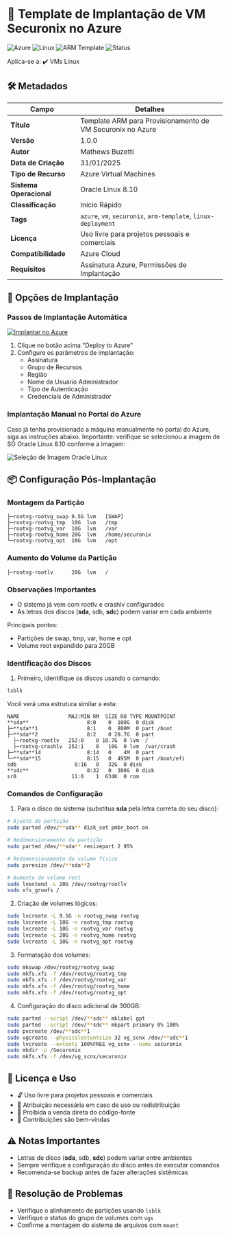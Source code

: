 # 🚀 Template de Implantação de VM Securonix no Azure

![Azure](https://img.shields.io/badge/Azure-blue?style=flat-square&logo=microsoftazure) ![Linux](https://img.shields.io/badge/Linux-FCC624?style=flat-square&logo=linux&logoColor=black) ![ARM Template](https://img.shields.io/badge/ARM-Template-orange?style=flat-square)
![Status](https://img.shields.io/badge/Status-Production-green?style=flat-square)

Aplica-se a: ✔️ VMs Linux

## 🛠️ Metadados

| Campo | Detalhes |
|-------|----------|
| **Título** | Template ARM para Provisionamento de VM Securonix no Azure |
| **Versão** | 1.0.0 |
| **Autor** | Mathews Buzetti |
| **Data de Criação** | 31/01/2025 |
| **Tipo de Recurso** | Azure Virtual Machines |
| **Sistema Operacional** | Oracle Linux 8.10 |
| **Classificação** | Início Rápido |
| **Tags** | `azure`, `vm`, `securonix`, `arm-template`, `linux-deployment` |
| **Licença** | Uso livre para projetos pessoais e comerciais |
| **Compatibilidade** | Azure Cloud |
| **Requisitos** | Assinatura Azure, Permissões de Implantação |


## 🚀 Opções de Implantação

### Passos de Implantação Automática

[![Implantar no Azure](https://aka.ms/deploytoazurebutton)](https://portal.azure.com/#create/Microsoft.Template/uri/https%3A%2F%2Fraw.githubusercontent.com%2Fmathewsbuzetti%2Fsecuronixish%2Fmain%2Fazuredeploy.json)

1. Clique no botão acima "Deploy to Azure"
2. Configure os parâmetros de implantação:
   * Assinatura
   * Grupo de Recursos
   * Região
   * Nome de Usuário Administrador
   * Tipo de Autenticação
   * Credenciais de Administrador

### Implantação Manual no Portal do Azure

Caso já tenha provisionado a máquina manualmente no portal do Azure, siga as instruções abaixo. Importante: verifique se selecionou a imagem de SO Oracle Linux 8.10 conforme a imagem:

![Seleção de Imagem Oracle Linux](https://github.com/user-attachments/assets/e77448fa-a663-4030-b6e5-d2c26312303d)

## 📦 Configuração Pós-Implantação

### Montagem da Partição

```
├─rootvg-rootvg_swap 9.5G lvm   [SWAP]
├─rootvg-rootvg_tmp  10G  lvm   /tmp
├─rootvg-rootvg_var  10G  lvm   /var
├─rootvg-rootvg_home 20G  lvm   /home/securonix
└─rootvg-rootvg_opt  10G  lvm   /opt
```

### Aumento do Volume da Partição

```
├─rootvg-rootlv      20G  lvm   /
```

### Observações Importantes

- O sistema já vem com rootlv e crashlv configurados
- As letras dos discos (**sda**, sdb, **sdc**) podem variar em cada ambiente

Principais pontos:
- Partições de swap, tmp, var, home e opt
- Volume root expandido para 20GB


### Identificação dos Discos

1. Primeiro, identifique os discos usando o comando:
```bash
lsblk
```

Você verá uma estrutura similar a esta:
```
NAME                MAJ:MIN RM  SIZE RO TYPE MOUNTPOINT
**sda**                   8:0    0  100G  0 disk
├─**sda**1                8:1    0  800M  0 part /boot
├─**sda**2                8:2    0 28.7G  0 part
  ├─rootvg-rootlv   252:0    0 18.7G  0 lvm  /
  ├─rootvg-crashlv  252:1    0   10G  0 lvm  /var/crash
├─**sda**14               8:14   0    4M  0 part
└─**sda**15               8:15   0  495M  0 part /boot/efi
sdb                   8:16   0   32G  0 disk
**sdc**                   8:32   0  300G  0 disk
sr0                  11:0    1  634K  0 rom
```

### Comandos de Configuração

1. Para o disco do sistema (substitua **sda** pela letra correta do seu disco):
```bash
# Ajuste da partição
sudo parted /dev/**sda** disk_set pmbr_boot on

# Redimensionamento da partição
sudo parted /dev/**sda** resizepart 2 95%

# Redimensionamento do volume físico
sudo pvresize /dev/**sda**2

# Aumento do volume root
sudo lvextend -L 20G /dev/rootvg/rootlv
sudo xfs_growfs /
```

2. Criação de volumes lógicos:
```bash
sudo lvcreate -L 9.5G -n rootvg_swap rootvg
sudo lvcreate -L 10G -n rootvg_tmp rootvg
sudo lvcreate -L 10G -n rootvg_var rootvg
sudo lvcreate -L 20G -n rootvg_home rootvg
sudo lvcreate -L 10G -n rootvg_opt rootvg
```

3. Formatação dos volumes:
```bash
sudo mkswap /dev/rootvg/rootvg_swap
sudo mkfs.xfs -f /dev/rootvg/rootvg_tmp
sudo mkfs.xfs -f /dev/rootvg/rootvg_var
sudo mkfs.xfs -f /dev/rootvg/rootvg_home
sudo mkfs.xfs -f /dev/rootvg/rootvg_opt
```

4. Configuração do disco adicional de 300GB:
```bash
sudo parted --script /dev/**sdc** mklabel gpt
sudo parted --script /dev/**sdc** mkpart primary 0% 100%
sudo pvcreate /dev/**sdc**1
sudo vgcreate --physicalextentsize 32 vg_scnx /dev/**sdc**1
sudo lvcreate --extents 100%FREE vg_scnx --name securonix
sudo mkdir -p /Securonix
sudo mkfs.xfs -f /dev/vg_scnx/securonix
```

## 📝 Licença e Uso

- 🔓 Uso livre para projetos pessoais e comerciais
- 📝 Atribuição necessária em caso de uso ou redistribuição
- 🚫 Proibida a venda direta do código-fonte
- 🤝 Contribuições são bem-vindas

## ⚠️ Notas Importantes

- Letras de disco (**sda**, sdb, **sdc**) podem variar entre ambientes
- Sempre verifique a configuração do disco antes de executar comandos
- Recomenda-se backup antes de fazer alterações sistêmicas

## 🤔 Resolução de Problemas

- Verifique o alinhamento de partições usando `lsblk`
- Verifique o status do grupo de volumes com `vgs`
- Confirme a montagem do sistema de arquivos com `mount`
